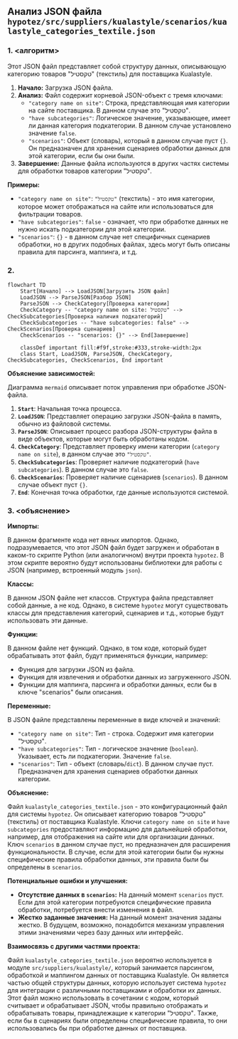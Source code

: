 ## Анализ JSON файла `hypotez/src/suppliers/kualastyle/scenarios/kualastyle_categories_textile.json`

### 1. <алгоритм>

Этот JSON файл представляет собой структуру данных, описывающую категорию товаров "טקסטיל" (текстиль) для поставщика Kualastyle. 

1.  **Начало:** Загрузка JSON файла.
2.  **Анализ:**  Файл содержит корневой JSON-объект с тремя ключами:
    *   `"category name on site"`: Строка, представляющая имя категории на сайте поставщика. В данном случае это "טקסטיל".
    *   `"have subcategories"`: Логическое значение, указывающее, имеет ли данная категория подкатегории. В данном случае установлено значение `false`.
    *   `"scenarios"`: Объект (словарь), который в данном случае пуст `{}`. Он предназначен для хранения сценариев обработки данных для этой категории, если бы они были.
3. **Завершение:**  Данные файла используются в других частях системы для обработки товаров категории "טקסטיל".

**Примеры:**

*   `"category name on site"`: `"טקסטיל"` (текстиль) - это имя категории, которое может отображаться на сайте или использоваться для фильтрации товаров.
*   `"have subcategories"`: `false` -  означает, что при обработке данных не нужно искать подкатегории для этой категории.
*   `"scenarios"`: `{}` - в данном случае нет специфичных сценариев обработки, но в других подобных файлах, здесь могут быть описаны правила для парсинга, маппинга, и т.д.

### 2. <mermaid>

```mermaid
flowchart TD
    Start[Начало] --> LoadJSON[Загрузить JSON файл]
    LoadJSON --> ParseJSON[Разбор JSON]
    ParseJSON --> CheckCategory[Проверка категории]
    CheckCategory -- "category name on site: טקסטיל" --> CheckSubcategories[Проверка наличия подкатегорий]
    CheckSubcategories -- "have subcategories: false" --> CheckScenarios[Проверка сценариев]
    CheckScenarios -- "scenarios: {}" --> End[Завершение]

    classDef important fill:#f9f,stroke:#333,stroke-width:2px
    class Start, LoadJSON, ParseJSON, CheckCategory, CheckSubcategories, CheckScenarios, End important
```

**Объяснение зависимостей:**

Диаграмма `mermaid` описывает поток управления при обработке JSON-файла.

1.  **`Start`**: Начальная точка процесса.
2.  **`LoadJSON`**: Представляет операцию загрузки JSON-файла в память, обычно из файловой системы.
3.  **`ParseJSON`**: Описывает процесс разбора JSON-структуры файла в виде объектов, которые могут быть обработаны кодом.
4.  **`CheckCategory`**:  Представляет проверку имени категории (`category name on site`), в данном случае это `"טקסטיל"`.
5.  **`CheckSubcategories`**: Проверяет наличие подкатегорий (`have subcategories`). В данном случае это `false`.
6.  **`CheckScenarios`**:  Проверяет наличие сценариев (`scenarios`). В данном случае объект пуст `{}`.
7.  **`End`**:  Конечная точка обработки, где данные используются системой.

### 3. <объяснение>

**Импорты:**

В данном фрагменте кода нет явных импортов. Однако, подразумевается, что этот JSON файл будет загружен и обработан в каком-то скрипте Python (или аналогичном) внутри проекта `hypotez`. В этом скрипте вероятно будут использованы библиотеки для работы с JSON (например, встроенный модуль `json`).

**Классы:**

В данном JSON файле нет классов. Структура файла представляет собой данные, а не код. Однако, в  системе `hypotez` могут существовать классы для представления категорий, сценариев и т.д., которые будут использовать эти данные.

**Функции:**

В данном файле нет функций. Однако, в том коде, который будет обрабатывать этот файл, будут применяться функции, например:

*   Функция для загрузки JSON из файла.
*   Функция для извлечения и обработки данных из загруженного JSON.
*   Функции для маппинга, парсинга и обработки данных, если бы в ключе "scenarios" были описания.

**Переменные:**

В JSON файле представлены переменные в виде ключей и значений:

*   `"category name on site"`: Тип - строка. Содержит имя категории "טקסטיל".
*   `"have subcategories"`: Тип - логическое значение (`boolean`). Указывает, есть ли подкатегории. Значение `false`.
*   `"scenarios"`: Тип - объект (словарь/`dict`).  В данном случае пуст.  Предназначен для хранения сценариев обработки данных категории.

**Объяснение:**

Файл `kualastyle_categories_textile.json` - это конфигурационный файл для системы `hypotez`. Он описывает категорию товаров "טקסטיל" (текстиль) от поставщика Kualastyle. Ключи `category name on site` и `have subcategories` предоставляют информацию для дальнейшей обработки, например, для отображения на сайте или для организации данных. Ключ `scenarios` в данном случае пуст, но предназначен для расширения функциональности. В случае, если для этой категории были бы нужны специфические правила обработки данных, эти правила были бы определены в `scenarios`.

**Потенциальные ошибки и улучшения:**

*   **Отсутствие данных в `scenarios`:** На данный момент `scenarios` пуст. Если для этой категории потребуются специфические правила обработки, потребуется внести изменения в файл.
*   **Жестко заданные значения:** На данный момент значения заданы жестко. В будущем, возможно, понадобится механизм управления этими значениями через базу данных или интерфейс.

**Взаимосвязь с другими частями проекта:**

Файл `kualastyle_categories_textile.json`  вероятно используется в модуле `src/suppliers/kualastyle/`, который занимается парсингом, обработкой и маппингом данных от поставщика Kualastyle. Он является частью общей структуры данных, которую использует система `hypotez` для интеграции с различными поставщиками и обработки их данных.  Этот файл можно использовать в сочетании с кодом, который считывает и обрабатывает JSON, чтобы правильно отображать и обрабатывать товары, принадлежащие к категории "טקסטיל". Также, если бы в сценариях были определены специфические правила, то они использовались бы при обработке данных от поставщика.